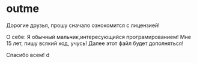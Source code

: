 # outme

Дорогие друзья, прошу сначало ознокомится с лицензией!

О себе:
  Я обычный мальчик,интересующийся програмированием!
  Мне 15 лет, пишу всякий код, учусь! Далее этот файл будет дополняться!
 
 Спасибо всем! 
d
